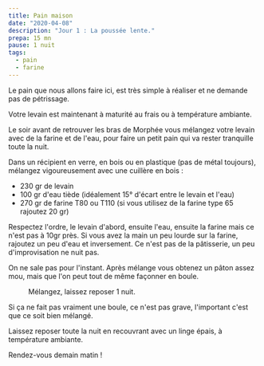 ```yaml
---
title: Pain maison 
date: "2020-04-08"
description: "Jour 1 : La poussée lente."
prepa: 15 mn
pause: 1 nuit
tags:
  - pain
  - farine
---
```

Le pain que nous allons faire ici, est très simple à réaliser et ne demande pas de pétrissage.

Votre levain est maintenant à maturité au frais ou à température ambiante.

Le soir avant de retrouver les bras de Morphée vous mélangez votre levain avec de la farine et de l'eau, pour faire un petit pain qui va rester tranquille toute la nuit.

Dans un récipient en verre, en bois ou en plastique (pas de métal toujours), mélangez vigoureusement avec une cuillère en bois :

- 230 gr de levain
- 100 gr d'eau tiède (idéalement 15° d'écart entre le levain et l'eau)
- 270 gr de farine T80 ou T110 (si vous utilisez de la farine type 65 rajoutez 20 gr) 

Respectez l'ordre, le levain d'abord, ensuite l'eau, ensuite la farine mais ce n'est pas à 10gr près. Si vous avez la main un peu lourde sur la farine, rajoutez un peu d'eau et inversement. Ce n'est pas de la pâtisserie, un peu d'improvisation ne nuit pas.

On ne sale pas pour l'instant.
Après mélange vous obtenez un pâton assez mou, mais que l'on peut tout de même façonner en boule.

<figure>
        <img alt="" class="img-post" src="/pain-1.jpg">
        <figcaption> Mélangez, laissez reposer 1 nuit.</figcaption>
    </figure>


Si ça ne fait pas vraiment une boule, ce n'est pas grave, l'important c'est que ce soit bien mélangé.

Laissez reposer toute la nuit en recouvrant avec un linge épais, à température ambiante.

Rendez-vous demain matin !



